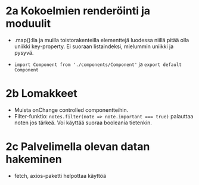 # 2a Kokoelmien renderöinti ja moduulit

- .map():lla ja muilla toistorakenteilla elementtejä luodessa niillä pitää olla uniikki key-property. Ei suoraan listaindeksi, mielummin uniikki ja pysyvä.

- `import Component from './components/Component'` ja `export default Component`

# 2b Lomakkeet

- Muista onChange controlled componentteihin.
- Filter-funktio: `notes.filter(note => note.important === true)` palauttaa noten jos tärkeä. Voi käyttää suoraa booleania tietenkin.

# 2c Palvelimella olevan datan hakeminen

- fetch, axios-paketti helpottaa käyttöä
